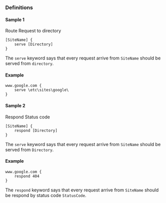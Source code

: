 ### Definitions

#### Sample 1
Route Request to directory
```
[SiteName] {
    serve [Directory]
}
```
The `serve` keyword says that every request arrive from `SiteName` should be served from `directory`.

#### Example

```
www.google.com {
    serve \etc\sites\google\
}
```

#### Sample 2
Respond Status code
```
[SiteName] {
    respond [Directory]
}
```
The `serve` keyword says that every request arrive from `SiteName` should be served from `Directory`.

#### Example

```
www.google.com {
    respond 404
}
```

The `respond` keyword says that every request arrive from `SiteName` should be respond by status code `StatusCode`.
